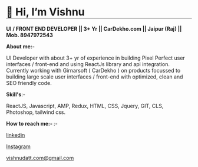 <h1 style="border-bottom: solid 1px grey"> 👋 Hi, I’m Vishnu </h1>
<p><b>UI / FRONT END DEVELOPER  ||   3+ Yr   ||   CarDekho.com  ||  Jaipur (Raj) || Mob. 8947972543 </b><p>
  
<b>About me:-</b>
<p>UI Developer with about 3+ yr of experience in building Pixel Perfect user interfaces / front-end and using ReactJs library and api integration. Currently working with Girnarsoft ( CarDekho ) on products focussed to building large scale user interfaces / front-end with optimized, clean and SEO friendly code.<p>
 

<p><b>Skill's</b>:-</p>
<p>ReactJS, Javascript, AMP, Redux, HTML, CSS, Jquery, GIT, CLS, Photoshop, tailwind css.</p>

<p><b>How to reach me:- </b>:-</p>
<p><a href="https://www.linkedin.com/in/vishnu-dutt-jangid-7957ba160/" title="vishnu datt jangid" target="_blank">linkedin</a></p>
<p><a href="https://www.instagram.com/jangid.vishnu1/" title="vishnu datt jangid" target="_blank">Instagram</a></p>
<p><a href="mailto: vishnudatt.com@gmail.com" title="vishnu datt jangid" target="_blank" />vishnudatt.com@gmail.com</a></p>

  
